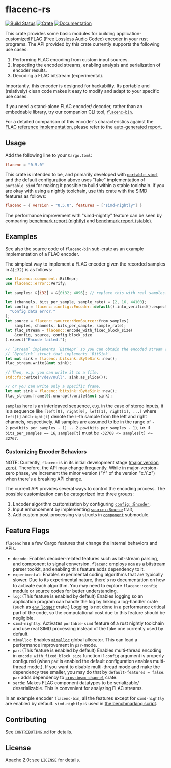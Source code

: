 # flacenc-rs

[![Build Status](https://github.com/yotarok/flacenc-rs/workflows/Unittest/badge.svg)](https://github.com/yotarok/flacenc-rs/actions)
[![Crate](https://img.shields.io/crates/v/flacenc.svg)](https://crates.io/crates/flacenc)
[![Documentation](https://docs.rs/flacenc/badge.svg)](https://docs.rs/flacenc)

This crate provides some basic modules for building application-customized FLAC
(Free Lossless Audio Codec) encoder in your rust programs. The API provided by
this crate currently supports the following use cases:

1. Performing FLAC encoding from custom input sources.
1. Inspecting the encoded streams, enabling analysis and serialization of
   encoder results.
1. Decoding a FLAC bitstream (experimental).

Importantly, this encoder is designed for hackability. Its portable and
(relatively) clean code makes it easy to modify and adapt to your specific use
cases.

If you need a stand-alone FLAC encoder/ decoder, rather than an embeddable
library, try our companion CLI tool, [`flacenc-bin`].

For a detailed comparison of this encoder's characteristics against the
[FLAC reference implementation](https://xiph.org/flac/download.html), please
refer to the [auto-generated report].

## Usage

Add the following line to your `Cargo.toml`:

```toml
flacenc = "0.5.0"
```

This crate is intended to be, and primarily developed with
[`portable_simd`](https://github.com/rust-lang/portable-simd), and the default
configuration above uses "fake" implementation of `portable_simd` for making it
possible to build within a stable toolchain. If you are okay with using a
nightly toolchain, use this crate with the SIMD features as follows:

```toml
flacenc = { version = "0.5.0", features = ["simd-nightly"] }
```

The performance improvement with "simd-nightly" feature can be seen by comparing
[benchmark report (nightly)] and [benchmark report (stable)].

## Examples

See also the source code of `flacenc-bin` sub-crate as an example implementation
of a FLAC encoder.

The simplest way to implement a FLAC encoder given the recorded samples in
`&[i32]` is as follows:

```rust
use flacenc::component::BitRepr;
use flacenc::error::Verify;

let samples: &[i32] = &[0i32; 4096]; // replace this with real samples.

let (channels, bits_per_sample, sample_rate) = (2, 16, 44100);
let config = flacenc::config::Encoder::default().into_verified().expect(
  "Config data error."
);
let source = flacenc::source::MemSource::from_samples(
    samples, channels, bits_per_sample, sample_rate);
let flac_stream = flacenc::encode_with_fixed_block_size(
    &config, source, config.block_size
).expect("Encode failed.");

// `Stream` implements `BitRepr` so you can obtain the encoded stream via
// `ByteSink` struct that implements `BitSink`.
let mut sink = flacenc::bitsink::ByteSink::new();
flac_stream.write(&mut sink);

// Then, e.g. you can write it to a file.
std::fs::write("/dev/null", sink.as_slice());

// or you can write only a specific frame.
let mut sink = flacenc::bitsink::ByteSink::new();
flac_stream.frame(0).unwrap().write(&mut sink);
```

`samples` here is an interleaved sequence, e.g. in the case of stereo inputs, it
is a sequence like `[left[0], right[0], left[1], right[1], ...]` where `left[t]`
and `right[t]` denote the `t`-th sample from the left and right channels,
respectively. All samples are assumed to be in the range of
`- 2.pow(bits_per_samples - 1) .. 2.pow(bits_per_samples - 1)`, i.e. if
`bits_per_samples == 16`, `samples[t]` must be `-32768 <= samples[t] <= 32767`.

### Customizing Encoder Behaviors

NOTE: Currently, `flacenc` is in its initial development stage
([major version zero](https://semver.org/#spec-item-4)). Therefore, the API may
change frequently. While in major-version-zero phase, we increment the minor
version ("Y" of the version "x.Y.z") when there's a breaking API change.

The current API provides several ways to control the encoding process. The
possible customization can be categorized into three groups:

1. Encoder algorithm customization by configuring [`config::Encoder`],
1. Input enhancement by implementing [`source::Source`] trait,
1. Add custom post-processing via structs in [`component`] submodule.

## Feature Flags

`flacenc` has a few Cargo features that change the internal behaviors and APIs.

- `decode`: Enables decoder-related features such as bit-stream parsing, and
  component to signal conversion. `flacenc` employs
  [`nom`](https://crates.io/crates/nom) as a bitstream parser toolkit, and
  enabling this feature adds dependency to it.
- `experimental`: Enables experimental coding algorithms that are typically
  slower. Due to its experimental nature, there's no documentation on how to
  activate each algorithm. You may need to explore `flacenc::config` module or
  source codes for better understanding.
- `log`: (This feature is enabled by default) Enables logging so an application
  program can handle the log by linking a log-handler crate (such as
  [`env_logger`] crate.) Logging is not done in a performance critical part of
  the code, so the computational cost due to this feature should be negligible.
- `simd-nightly`: Activates `portable-simd` feature of a rust nightly toolchain
  and use real SIMD processing instead of the fake one currently used by
  default.
- `mimalloc`: Enables [`mimalloc`](https://crates.io/crates/mimalloc) global
  allocator. This can lead a performance improvement in `par`-mode.
- `par`: (This feature is enabled by default) Enables multi-thread encoding in
  `encode_with_fixed_block_size` function if `config` argument is properly
  configured (when `par` is enabled the default configuration enables
  multi-thread mode.). If you want to disable multi-thread mode and make the
  dependency tree smaller, you may do that by `default-features = false`. `par`
  adds dependency to
  [`crossbeam-channel`](https://crates.io/crates/crossbeam-channel) crate.
- `serde`: Makes FLAC component datatypes to be serializable/ deserializable.
  This is convenient for analyzing FLAC streams.

In an example encoder `flacenc-bin`, all the features except for `simd-nightly`
are enabled by default. `simd-nightly` is used in
[the benchmarking script](run_reporter.sh).

## Contributing

See [`CONTRIBUTING.md`] for details.

## License

Apache 2.0; see [`LICENSE`] for details.

[auto-generated report]: https://github.com/yotarok/flacenc-rs/blob/main/report/report.nightly.md
[benchmark report (nightly)]: https://github.com/yotarok/flacenc-rs/blob/main/report/report.nightly.md
[benchmark report (stable)]: https://github.com/yotarok/flacenc-rs/blob/main/report/report.stable.md
[`component`]: https://docs.rs/flacenc/latest/flacenc/component/index.html
[`config::encoder`]: https://docs.rs/flacenc/latest/flacenc/config/struct.Encoder.html
[`contributing.md`]: https://github.com/yotarok/flacenc-rs/blob/main/CONTRIBUTING.md
[`env_logger`]: https://crates.io/crates/env_logger
[`flacenc-bin`]: https://github.com/yotarok/flacenc-rs/blob/main/flacenc-bin/README.md
[`license`]: https://github.com/yotarok/flacenc-rs/blob/main/LICENSE
[`source::source`]: https://docs.rs/flacenc/latest/flacenc/source/trait.Source.html
